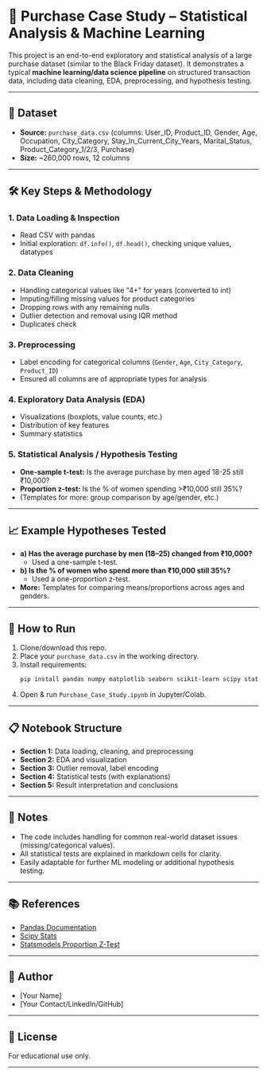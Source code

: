 # 🛒 Purchase Case Study – Statistical Analysis & Machine Learning

This project is an end-to-end exploratory and statistical analysis of a large purchase dataset (similar to the Black Friday dataset). It demonstrates a typical **machine learning/data science pipeline** on structured transaction data, including data cleaning, EDA, preprocessing, and hypothesis testing.

---

## 📁 Dataset

- **Source:** `purchase_data.csv` (columns: User_ID, Product_ID, Gender, Age, Occupation, City_Category, Stay_In_Current_City_Years, Marital_Status, Product_Category_1/2/3, Purchase)
- **Size:** ~260,000 rows, 12 columns

---

## 🛠️ Key Steps & Methodology

### 1. **Data Loading & Inspection**
- Read CSV with pandas
- Initial exploration: `df.info()`, `df.head()`, checking unique values, datatypes

### 2. **Data Cleaning**
- Handling categorical values like "4+" for years (converted to int)
- Imputing/filling missing values for product categories
- Dropping rows with any remaining nulls
- Outlier detection and removal using IQR method
- Duplicates check

### 3. **Preprocessing**
- Label encoding for categorical columns (`Gender`, `Age`, `City_Category`, `Product_ID`)
- Ensured all columns are of appropriate types for analysis

### 4. **Exploratory Data Analysis (EDA)**
- Visualizations (boxplots, value counts, etc.)
- Distribution of key features
- Summary statistics

### 5. **Statistical Analysis / Hypothesis Testing**
- **One-sample t-test:** Is the average purchase by men aged 18-25 still ₹10,000?
- **Proportion z-test:** Is the % of women spending >₹10,000 still 35%?
- (Templates for more: group comparison by age/gender, etc.)

---

## 📈 Example Hypotheses Tested

- **a) Has the average purchase by men (18–25) changed from ₹10,000?**
    - Used a one-sample t-test.
- **b) Is the % of women who spend more than ₹10,000 still 35%?**
    - Used a one-proportion z-test.
- **More:** Templates for comparing means/proportions across ages and genders.

---

## 🔑 How to Run

1. Clone/download this repo.
2. Place your `purchase_data.csv` in the working directory.
3. Install requirements:
   ```bash
   pip install pandas numpy matplotlib seaborn scikit-learn scipy statsmodels
   ```
4. Open & run `Purchase_Case_Study.ipynb` in Jupyter/Colab.

---

## 📋 Notebook Structure

- **Section 1:** Data loading, cleaning, and preprocessing
- **Section 2:** EDA and visualization
- **Section 3:** Outlier removal, label encoding
- **Section 4:** Statistical tests (with explanations)
- **Section 5:** Result interpretation and conclusions

---

## 📝 Notes

- The code includes handling for common real-world dataset issues (missing/categorical values).
- All statistical tests are explained in markdown cells for clarity.
- Easily adaptable for further ML modeling or additional hypothesis testing.

---

## 📚 References

- [Pandas Documentation](https://pandas.pydata.org/)
- [Scipy Stats](https://docs.scipy.org/doc/scipy/reference/stats.html)
- [Statsmodels Proportion Z-Test](https://www.statsmodels.org/stable/generated/statsmodels.stats.proportion.proportions_ztest.html)

---

## 👤 Author

- [Your Name]  
- [Your Contact/LinkedIn/GitHub]

---

## 📄 License

For educational use only.

---
